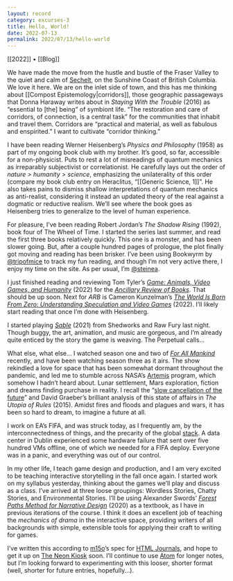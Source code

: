 ```yaml
---
layout: record
category: excurses-3
title: Hello, World!
date: 2022-07-13
permalink: 2022/07/13/hello-world
---
```


[[2022]] • [[Blog]]

We have made the move from the hustle and bustle of the Fraser Valley to the quiet and calm of [Sechelt](https://en.wikipedia.org/wiki/Sechelt), on the Sunshine Coast of British Columbia. We love it here. We are on the inlet side of town, and this has me thinking about [[Compost Epistemology|corridors]], those geographic passageways that Donna Haraway writes about in *Staying With the Trouble* (2016) as “essential to [the] being” of symbiont life. “The restoration and care of corridors, of connection, is a central task” for the communities that inhabit and travel them. Corridors are “practical and material, as well as fabulous and enspirited.” I want to cultivate “corridor thinking.”

I have been reading Werner Heisenberg’s *Physics and Philosophy* (1958) as part of my ongoing book club with my brother. It’s good, so far, accessible for a non-physicist. Puts to rest a lot of misreadings of quantum mechanics as irreparably subjectivist or correlationist. He carefully lays out the order of *nature > humanity > science*, emphasizing the unilaterality of this order (compare my book club entry on Heraclitus, “[[Generic Science, 1]]”. He also takes pains to dismiss shallow interpretations of quantum mechanics as anti-realist, considering it instead an updated theory of the real against a dogmatic or reductive realism. We’ll see where the book goes as Heisenberg tries to generalize to the level of human experience.

For pleasure, I’ve been reading Robert Jordan’s *The Shadow Rising* (1992), book four of The Wheel of Time. I started the series last summer, and read the first three books relatively quickly. This one is a monster, and has been slower going. But, after a couple hundred pages of prologue, the plot finally got moving and reading has been brisker. I’ve been using Bookwyrm by [@tripofmice](https://friend.camp/@tripofmice) to track my fun reading, and though I’m not very active there, I enjoy my time on the site. As per usual, I’m [@steinea](https://bookwyrm.social/user/steinea).

I just finished reading and reviewing Tom Tyler’s [*Game: Animals, Video Games, and Humanity*](https://www.upress.umn.edu/book-division/books/game) (2022) for the [*Ancillary Review of Books*](https://ancillaryreviewofbooks.org/). That should be up soon. Next for *ARB* is Cameron Kunzelman’s [*The World Is Born From Zero: Understanding Speculation and Video Games*](https://www.degruyter.com/document/doi/10.1515/9783110719451/html) (2022). I’ll likely start reading that once I’m done with Heisenberg.

I started playing [*Sable*](https://www.shed-works.co.uk/sable) (2021) from Shedworks and Raw Fury last night. Though buggy, the art, animation, and music are gorgeous, and I’m already quite enticed by the story the game is weaving. The Perpetual calls...

What else, what else... I watched season one and two of [*For All Mankind*](https://tv.apple.com/us/show/for-all-mankind/umc.cmc.6wsi780sz5tdbqcf11k76mkp7) recently, and have been watching season three as it airs. The show rekindled a love for space that has been somewhat dormant throughout the pandemic, and led me to stumble across NASA’s [Artemis](https://www.nasa.gov/specials/artemis/) program, which somehow I hadn’t heard about. Lunar settlement, Mars exploration, fiction and dreams finding purchase in reality. I recall the “[slow cancellation of the future](http://epiloguemag.com/2020/08/the-future-is-cancelled/)” and David Graeber’s brilliant analysis of this state of affairs in *The Utopia of Rules* (2015). Amidst fires and floods and plagues and wars, it has been so hard to dream, to imagine a future at all.

I work on EA’s FIFA, and was struck today, as I frequently am, by the interconnectedness of things, and the precarity of the global [stack](https://mitpress.mit.edu/books/stack). A data center in Dublin experienced some hardware failure that sent over five hundred VMs offline, one of which we needed for a FIFA deploy. Everyone was in a panic, and everything was out of our control.

In my other life, I teach game design and production, and I am very excited to be teaching interactive storytelling in the fall once again. I started work on my syllabus yesterday, thinking about the games we’ll play and discuss as a class. I’ve arrived at three loose groupings: Wordless Stories, Chatty Stories, and Environmental Stories. I’ll be using Alexander Swords’ [*Forest Paths Method for Narrative Design*](https://swordsnarrative.itch.io/forest-paths-method-for-narrative-design) (2020) as a textbook, as I have in previous iterations of the course. I think it does an excellent job of teaching the *mechanics of drama* in the interactive space, providing writers of all backgrounds with simple, extensible tools for applying their craft to writing for games.

I’ve written this according to [m15o](https://m15o.ichi.city/site/about.html)’s spec for [HTML Journals](https://journal.miso.town/), and hope to get it up on [The Neon Kiosk](https://kiosk.nightfall.city/) soon. I’ll continue to use [Atom]() for longer notes, but I’m looking forward to experimenting with this looser, shorter format (well, shorter for future entries, hopefully...).

